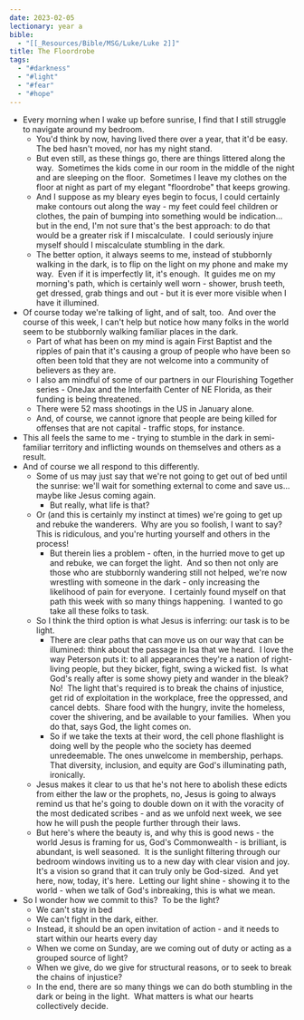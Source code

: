 ```yaml
---
date: 2023-02-05
lectionary: year a
bible:
  - "[[_Resources/Bible/MSG/Luke/Luke 2]]"
title: The Floordrobe
tags:
  - "#darkness"
  - "#light"
  - "#fear"
  - "#hope"
---
```


* Every morning when I wake up before sunrise, I find that I still struggle to navigate around my bedroom.
	* You'd think by now, having lived there over a year, that it'd be easy.  The bed hasn't moved, nor has my night stand.
	* But even still, as these things go, there are things littered along the way.  Sometimes the kids come in our room in the middle of the night and are sleeping on the floor.  Sometimes I leave my clothes on the floor at night as part of my elegant "floordrobe" that keeps growing.
	* And I suppose as my bleary eyes begin to focus, I could certainly make contours out along the way - my feet could feel children or clothes, the pain of bumping into something would be indication... but in the end, I'm not sure that's the best approach: to do that would be a greater risk if I miscalculate.  I could seriously injure myself should I miscalculate stumbling in the dark.
	* The better option, it always seems to me, instead of stubbornly walking in the dark, is to flip on the light on my phone and make my way.  Even if it is imperfectly lit, it's enough.  It guides me on my morning's path, which is certainly well worn - shower, brush teeth, get dressed, grab things and out - but it is ever more visible when I have it illumined.
* Of course today we're talking of light, and of salt, too.  And over the course of this week, I can't help but notice how many folks in the world seem to be stubbornly walking familiar places in the dark.
	* Part of what has been on my mind is again First Baptist and the ripples of pain that it's causing a group of people who have been so often been told that they are not welcome into a community of believers as they are.
	* I also am mindful of some of our partners in our Flourishing Together series - OneJax and the Interfaith Center of NE Florida, as their funding is being threatened.
	* There were 52 mass shootings in the US in January alone.
	* And, of course, we cannot ignore that people are being killed for offenses that are not capital - traffic stops, for instance.
* This all feels the same to me - trying to stumble in the dark in semi-familiar territory and inflicting wounds on themselves and others as a result.
* And of course we all respond to this differently.
	* Some of us may just say that we're not going to get out of bed until the sunrise: we'll wait for something external to come and save us... maybe like Jesus coming again.
		* But really, what life is that? 
	* Or (and this is certainly my instinct at times) we're going to get up and rebuke the wanderers.  Why are you so foolish, I want to say?  This is ridiculous, and you're hurting yourself and others in the process!
		* But therein lies a problem - often, in the hurried move to get up and rebuke, we can forget the light.  And so then not only are those who are stubbornly wandering still not helped, we're now wrestling with someone in the dark - only increasing the likelihood of pain for everyone.  I certainly found myself on that path this week with so many things happening.  I wanted to go take all these folks to task.
	* So I think the third option is what Jesus is inferring: our task is to be light. 
		* There are clear paths that can move us on our way that can be illumined: think about the passage in Isa that we heard.  I love the way Peterson puts it: to all appearances they're a nation of right-living people, but they bicker, fight, swing a wicked fist.  Is what God's really after is some showy piety and wander in the bleak?  No!  The light that's required is to break the chains of injustice, get rid of exploitation in the workplace, free the oppressed, and cancel debts.  Share food with the hungry, invite the homeless, cover the shivering, and be available to your families.  When you do that, says God, the light comes on.
		* So if we take the texts at their word, the cell phone flashlight is doing well by the people who the society has deemed unredeemable. The ones unwelcome in membership, perhaps.  That diversity, inclusion, and equity are God's illuminating path, ironically.
	* Jesus makes it clear to us that he's not here to abolish these edicts from either the law or the prophets, no, Jesus is going to always remind us that he's going to double down on it with the voracity of the most dedicated scribes - and as we unfold next week, we see how he will push the people further through their laws.
	* But here's where the beauty is, and why this is good news - the world Jesus is framing for us, God's Commonwealth - is brilliant, is abundant, is well seasoned.  It is the sunlight filtering through our bedroom windows inviting us to a new day with clear vision and joy.  It's a vision so grand that it can truly only be God-sized.  And yet here, now, today, it's here.  Letting our light shine - showing it to the world - when we talk of God's inbreaking, this is what we mean.
* So I wonder how we commit to this?  To be the light?
	* We can't stay in bed
	* We can't fight in the dark, either.
	* Instead, it should be an open invitation of action - and it needs to start within our hearts every day
	* When we come on Sunday, are we coming out of duty or acting as a grouped source of light?
	* When we give, do we give for structural reasons, or to seek to break the chains of injustice?
	* In the end, there are so many things we can do both stumbling in the dark or being in the light.  What matters is what our hearts collectively decide.
